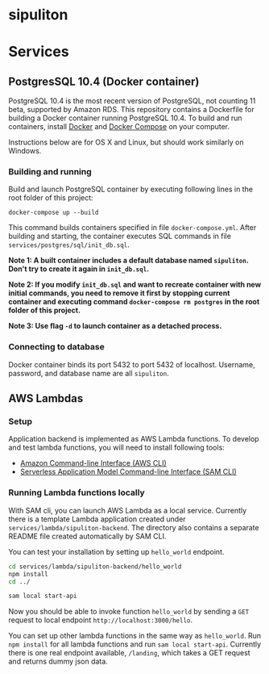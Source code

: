 # sipuliton

# Services

## PostgresSQL 10.4 (Docker container)

PostgreSQL 10.4 is the most recent version of PostgreSQL, not counting 11 beta, supported by Amazon RDS. This repository contains a Dockerfile for building a Docker container running PostgreSQL 10.4. To build and run containers, install [Docker](https://docs.docker.com/install) and [Docker Compose](https://docs.docker.com/compose/install/) on your computer.

Instructions below are for OS X and Linux, but should work similarly on Windows.

### Building and running
Build and launch PostgreSQL container by executing following lines in the root folder of this project:
```
docker-compose up --build
```

This command builds containers specified in file `docker-compose.yml`. After building and starting, the container executes SQL commands in file `services/postgres/sql/init_db.sql`.

**Note 1: A built container includes a default database named `sipuliton`. Don't try to create it again in `init_db.sql`.**

**Note 2: If you modify `init_db.sql` and want to recreate container with new initial commands, you need to remove it first by stopping current container and executing command `docker-compose rm postgres` in the root folder of this project.**

**Note 3: Use flag `-d` to launch container as a detached process.**

### Connecting to database

Docker container binds its port 5432 to port 5432 of localhost. Username, password, and database name are all `sipuliton`.


## AWS Lambdas

### Setup

Application backend is implemented as AWS Lambda functions. To develop and test lambda functions, you will need to install following tools:

* [Amazon Command-line Interface (AWS CLI)](https://docs.aws.amazon.com/lambda/latest/dg/setup-awscli.html)
* [Serverless Application Model Command-line Interface (SAM CLI)](https://docs.aws.amazon.com/lambda/latest/dg/sam-cli-requirements.html)

### Running Lambda functions locally

With SAM cli, you can launch AWS Lambda as a local service. Currently there is a template Lambda application created under `services/lambda/sipuliton-backend`. The directory also contains a separate README file created automatically by SAM CLI.

You can test your installation by setting up `hello_world` endpoint.
```bash
cd services/lambda/sipuliton-backend/hello_world
npm install
cd ../

sam local start-api
```

Now you should be able to invoke function `hello_world` by sending a `GET` request to local endpoint `http://localhost:3000/hello`.


You can set up other lambda functions in the same way as `hello_world`. Run `npm install` for all lambda functions and run `sam local start-api`. Currently there is one real endpoint available, `/landing`, which takes a GET request and returns dummy json data.



